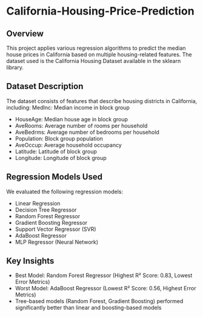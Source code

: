 # California-Housing-Price-Prediction
## Overview

This project applies various regression algorithms to predict the median house prices in California based on multiple housing-related features. The dataset used is the California Housing Dataset available in the sklearn library.

## Dataset Description

The dataset consists of features that describe housing districts in California, including:
MedInc: Median income in block group
- HouseAge: Median house age in block group
- AveRooms: Average number of rooms per household
- AveBedrms: Average number of bedrooms per household
- Population: Block group population
- AveOccup: Average household occupancy
- Latitude: Latitude of block group
- Longitude: Longitude of block group

## Regression Models Used

We evaluated the following regression models:
- Linear Regression
- Decision Tree Regressor
- Random Forest Regressor
- Gradient Boosting Regressor
- Support Vector Regressor (SVR)
- AdaBoost Regressor
- MLP Regressor (Neural Network)

## Key Insights

- Best Model: Random Forest Regressor (Highest R² Score: 0.83, Lowest Error Metrics)
- Worst Model: AdaBoost Regressor (Lowest R² Score: 0.56, Highest Error Metrics)
- Tree-based models (Random Forest, Gradient Boosting) performed significantly better than linear and boosting-based models
